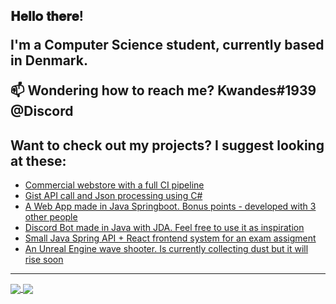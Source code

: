 <h2> 𝐇𝐞𝐥𝐥𝐨 𝐭𝐡𝐞𝐫𝐞!
  
I'm a Computer Science student, currently based in Denmark.

📫 Wondering how to reach me? **Kwandes#1939 @Discord**

## Want to check out my projects? I suggest looking at these:
- [Commercial webstore with a full CI pipeline](https://github.com/Kwandes/treecreate)
- [Gist API call and Json processing using C#](https://github.com/Kwandes/TheKings)
- [A Web App made in Java Springboot. Bonus points - developed with 3 other people](https://github.com/Kwandes/motorhome)
- [Discord Bot made in Java with JDA. Feel free to use it as inspiration](https://github.com/Kwandes/BobTheDiscordBot)
- [Small Java Spring API + React frontend system for an exam assigment](https://github.com/Kwandes/sonito)
- [An Unreal Engine wave shooter. Is currently collecting dust but it will rise soon](https://github.com/Kwandes/WaveScope)

----

<a href="https://github.com/anuraghazra/github-readme-stats">
  <img align="center" src="https://github-readme-stats.vercel.app/api?username=kwandes&show_icons=true&theme=radical&include_all_commits=true&count_private=true&custom_title=My github stats&hide_border=true" />
</a>
<a href="https://github.com/anuraghazra/convoychat">
  <img align="center" src="https://github-readme-stats.vercel.app/api/top-langs/?username=kwandes&layout=compact&theme=radical&langs_count=8&hide_border=true" />
</a>

